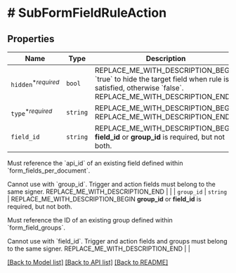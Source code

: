 # # SubFormFieldRuleAction



## Properties

Name | Type | Description | Notes
------------ | ------------- | ------------- | -------------
| `hidden`<sup>*_required_</sup> | ```bool``` | REPLACE_ME_WITH_DESCRIPTION_BEGIN &#x60;true&#x60; to hide the target field when rule is satisfied, otherwise &#x60;false&#x60;. REPLACE_ME_WITH_DESCRIPTION_END |  |
| `type`<sup>*_required_</sup> | ```string``` | REPLACE_ME_WITH_DESCRIPTION_BEGIN  REPLACE_ME_WITH_DESCRIPTION_END |  |
| `field_id` | ```string``` | REPLACE_ME_WITH_DESCRIPTION_BEGIN **field_id** or **group_id** is required, but not both.

Must reference the &#x60;api_id&#x60; of an existing field defined within &#x60;form_fields_per_document&#x60;.

Cannot use with &#x60;group_id&#x60;. Trigger and action fields must belong to the same signer. REPLACE_ME_WITH_DESCRIPTION_END |  |
| `group_id` | ```string``` | REPLACE_ME_WITH_DESCRIPTION_BEGIN **group_id** or **field_id** is required, but not both.

Must reference the ID of an existing group defined within &#x60;form_field_groups&#x60;.

Cannot use with &#x60;field_id&#x60;. Trigger and action fields and groups must belong to the same signer. REPLACE_ME_WITH_DESCRIPTION_END |  |

[[Back to Model list]](../../README.md#models) [[Back to API list]](../../README.md#endpoints) [[Back to README]](../../README.md)
